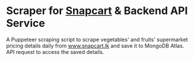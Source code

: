 # Scraper for [Snapcart](www.snapcart.lk) & Backend API Service

A Puppeteer scraping script to scrape vegetables' and fruits' supermarket pricing details daily from www.snapcart.lk and save it to MongoDB Atlas. API request to access the saved details.
